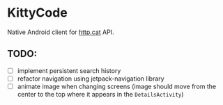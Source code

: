 # KittyCode

Native Android client for [http.cat](https://http.cat) API.

## TODO:

- [ ] implement persistent search history
- [ ] refactor navigation using jetpack-navigation library
- [ ] animate image when changing screens (image should move from the center to the top where it appears in the `DetailsActivity`)